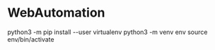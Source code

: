# WebAutomation
python3 -m pip install --user virtualenv
python3 -m venv env
source env/bin/activate
